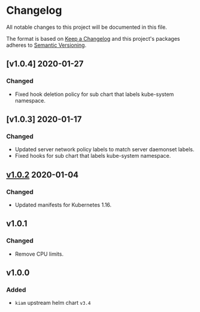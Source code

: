 # Changelog

All notable changes to this project will be documented in this file.

The format is based on [Keep a Changelog](http://keepachangelog.com/en/1.0.0/)
and this project's packages adheres to [Semantic Versioning](http://semver.org/spec/v2.0.0.html).

## [v1.0.4] 2020-01-27

### Changed

- Fixed hook deletion policy for sub chart that labels kube-system namespace.

## [v1.0.3] 2020-01-17

### Changed

- Updated server network policy labels to match server daemonset labels.
- Fixed hooks for sub chart that labels kube-system namespace.  

## [v1.0.2] 2020-01-04

### Changed

- Updated manifests for Kubernetes 1.16.

## v1.0.1

### Changed

- Remove CPU limits.

## v1.0.0

### Added

- `kiam` upstream helm chart `v3.4`

[v1.0.2]: https://github.com/giantswarm/kiam-app/pull/8

